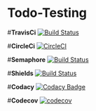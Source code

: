 # Todo-Testing

#**TravisCi**
[![Build Status](https://travis-ci.org/ArunaChinnathambi/Todo-Testing.svg?branch=master)](https://travis-ci.org/ArunaChinnathambi/Todo-Testing)

#**CircleCi**
[![CircleCI](https://circleci.com/gh/ArunaChinnathambi/Todo-Testing.svg?style=svg)](https://circleci.com/gh/ArunaChinnathambi/Todo-Testing)

#**Semaphore**
[![Build Status](https://semaphoreci.com/api/v1/arunachinnathambi/todo-testing/branches/master/badge.svg)](https://semaphoreci.com/arunachinnathambi/todo-testing)

#**Shields**
[![Build Status](https://semaphoreci.com/api/v1/arunachinnathambi/todo-testing/branches/master/shields_badge.svg)](https://semaphoreci.com/arunachinnathambi/todo-testing)

#**Codacy**
[![Codacy Badge](https://api.codacy.com/project/badge/Grade/a62651fd8fdf45bc88af52ca37ed4baa)](https://www.codacy.com/app/ArunaChinnathambi/Todo-Testing?utm_source=github.com&amp;utm_medium=referral&amp;utm_content=ArunaChinnathambi/Todo-Testing&amp;utm_campaign=Badge_Grade)

#**Codecov**
[![codecov](https://codecov.io/gh/ArunaChinnathambi/Todo-Testing/branch/master/graph/badge.svg)](https://codecov.io/gh/ArunaChinnathambi/Todo-Testing)
